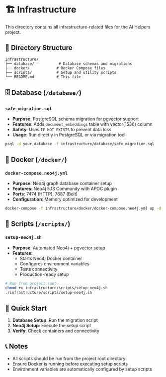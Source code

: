 # 🏗️ Infrastructure

This directory contains all infrastructure-related files for the AI Helpers project.

## 📁 **Directory Structure**

```
infrastructure/
├── database/           # Database schemas and migrations
├── docker/            # Docker Compose files
├── scripts/           # Setup and utility scripts
└── README.md          # This file
```

## 🗄️ **Database** (`/database/`)

### `safe_migration.sql`
- **Purpose**: PostgreSQL schema migration for pgvector support
- **Features**: Adds `document_embeddings` table with vector(1536) column
- **Safety**: Uses `IF NOT EXISTS` to prevent data loss
- **Usage**: Run directly in PostgreSQL or via migration tool

```bash
psql -d your_database -f infrastructure/database/safe_migration.sql
```

## 🐳 **Docker** (`/docker/`)

### `docker-compose.neo4j.yml`
- **Purpose**: Neo4j graph database container setup
- **Features**: Neo4j 5.13 Community with APOC plugin
- **Ports**: 7474 (HTTP), 7687 (Bolt)
- **Configuration**: Memory optimized for development

```bash
docker-compose -f infrastructure/docker/docker-compose.neo4j.yml up -d
```

## 🔧 **Scripts** (`/scripts/`)

### `setup-neo4j.sh`
- **Purpose**: Automated Neo4j + pgvector setup
- **Features**: 
  - Starts Neo4j Docker container
  - Configures environment variables
  - Tests connectivity
  - Production-ready setup

```bash
# Run from project root
chmod +x infrastructure/scripts/setup-neo4j.sh
./infrastructure/scripts/setup-neo4j.sh
```

## 🚀 **Quick Start**

1. **Database Setup**: Run the migration script
2. **Neo4j Setup**: Execute the setup script
3. **Verify**: Check containers and connectivity

## 📞 **Notes**

- All scripts should be run from the project root directory
- Ensure Docker is running before executing setup scripts
- Environment variables are automatically configured by setup scripts

